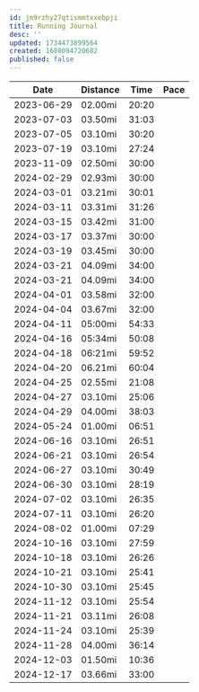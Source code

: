 ```yaml
---
id: jm9rzhy27qtismmtxxebpji
title: Running Journal
desc: ''
updated: 1734473899564
created: 1688094720682
published: false
---
```


|Date|Distance|Time|Pace|
|-|-|-|-|
| 2023-06-29 | 02.00mi | 20:20 ||
| 2023-07-03 | 03.50mi | 31:03 ||
| 2023-07-05 | 03.10mi | 30:20 ||
| 2023-07-19 | 03.10mi | 27:24 ||
| 2023-11-09 | 02.50mi | 30:00 ||
| 2024-02-29 | 02.93mi | 30:00 ||
| 2024-03-01 | 03.21mi | 30:01 ||
| 2024-03-11 | 03.31mi | 31:26 ||
| 2024-03-15 | 03.42mi | 31:00 ||
| 2024-03-17 | 03.37mi | 30:00 ||
| 2024-03-19 | 03.45mi | 30:00 ||
| 2024-03-21 | 04.09mi | 34:00 ||
| 2024-03-21 | 04.09mi | 34:00 ||
| 2024-04-01 | 03.58mi | 32:00 ||
| 2024-04-04 | 03.67mi | 32:00 ||
| 2024-04-11 | 05:00mi | 54:33 ||
| 2024-04-16 | 05:34mi | 50:08 ||
| 2024-04-18 | 06:21mi | 59:52 ||
| 2024-04-20 | 06.21mi | 60:04 ||
| 2024-04-25 | 02.55mi | 21:08 ||
| 2024-04-27 | 03.10mi | 25:06 ||
| 2024-04-29 | 04.00mi | 38:03 ||
| 2024-05-24 | 01.00mi | 06:51 ||
| 2024-06-16 | 03.10mi | 26:51 ||
| 2024-06-21 | 03.10mi | 26:54 ||
| 2024-06-27 | 03.10mi | 30:49 ||
| 2024-06-30 | 03.10mi | 28:19 ||
| 2024-07-02 | 03.10mi | 26:35 ||
| 2024-07-11 | 03.10mi | 26:20 ||
| 2024-08-02 | 01.00mi | 07:29 ||
| 2024-10-16 | 03.10mi | 27:59 ||
| 2024-10-18 | 03.10mi | 26:26 ||
| 2024-10-21 | 03.10mi | 25:41 ||
| 2024-10-30 | 03.10mi | 25:45 ||
| 2024-11-12 | 03.10mi | 25:54 ||
| 2024-11-21 | 03.11mi | 26:08 ||
| 2024-11-24 | 03.10mi | 25:39 ||
| 2024-11-28 | 04.00mi | 36:14 ||
| 2024-12-03 | 01.50mi | 10:36 ||
| 2024-12-17 | 03.66mi | 33:00 ||
